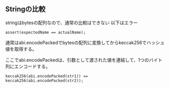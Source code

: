 
## Stringの比較
stringはbytesの配列なので、通常の比較はできない
以下はエラー
```Solidity
assert(expectedName == actualName);
```
通常はabi.encodePackedでbytesの配列に変換してからkeccak256でハッシュ値を取得する。

ここでabi.encodePackedは、引数として渡された値を連結して、1つのバイト列にエンコードする。
```Solidity
keccak256(abi.encodePacked(str1)) == keccak256(abi.encodePacked(str2));
```
